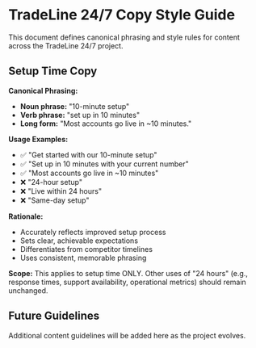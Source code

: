 # TradeLine 24/7 Copy Style Guide

This document defines canonical phrasing and style rules for content across the TradeLine 24/7 project.

## Setup Time Copy

**Canonical Phrasing:**
- **Noun phrase:** "10-minute setup"
- **Verb phrase:** "set up in 10 minutes"
- **Long form:** "Most accounts go live in ~10 minutes."

**Usage Examples:**
- ✅ "Get started with our 10-minute setup"
- ✅ "Set up in 10 minutes with your current number"
- ✅ "Most accounts go live in ~10 minutes"
- ❌ "24-hour setup"
- ❌ "Live within 24 hours"
- ❌ "Same-day setup"

**Rationale:**
- Accurately reflects improved setup process
- Sets clear, achievable expectations
- Differentiates from competitor timelines
- Uses consistent, memorable phrasing

**Scope:**
This applies to setup time ONLY. Other uses of "24 hours" (e.g., response times, support availability, operational metrics) should remain unchanged.

## Future Guidelines

Additional content guidelines will be added here as the project evolves.

